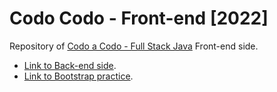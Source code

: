 # Codo Codo - Front-end [2022]
Repository of [Codo a Codo - Full Stack Java](https://www.buenosaires.gob.ar/educacion/codo-codo) Front-end side.
- [Link to Back-end side](https://github.com/hozlucas28/Codo-Codo-Back-end-2022).
- [Link to Bootstrap practice](https://github.com/hozlucas28/Codo-Codo-Bootstrap-Practice-2022).